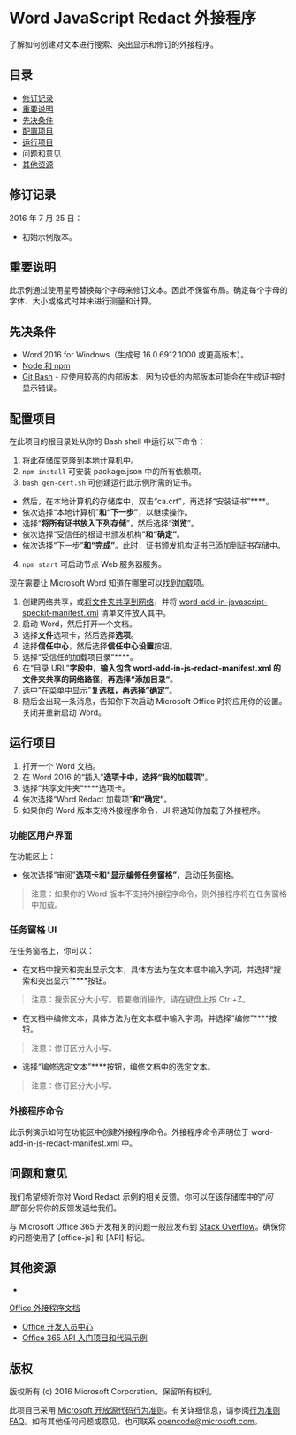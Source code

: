 # <a name="word--javascript-redact-add-in"></a>Word  JavaScript Redact 外接程序

了解如何创建对文本进行搜索、突出显示和修订的外接程序。    

## <a name="table-of-contents"></a>目录
* [修订记录](#change-history)
* [重要说明](#important-note)
* [先决条件](#prerequisites)
* [配置项目](#configure-the-project)
* [运行项目](#run-the-project)
* [问题和意见](#questions-and-comments)
* [其他资源](#additional-resources)

## <a name="change-history"></a>修订记录

2016 年 7 月 25 日：
* 初始示例版本。

## <a name="important-note"></a>重要说明

此示例通过使用星号替换每个字母来修订文本。因此不保留布局。确定每个字母的字体、大小或格式时并未进行测量和计算。

## <a name="prerequisites"></a>先决条件

* Word 2016 for Windows（生成号 16.0.6912.1000 或更高版本）。
* [Node 和 npm](https://nodejs.org/en/)
* [Git Bash](https://git-scm.com/downloads) - 应使用较高的内部版本，因为较低的内部版本可能会在生成证书时显示错误。

## <a name="configure-the-project"></a>配置项目

在此项目的根目录处从你的 Bash shell 中运行以下命令：

1. 将此存储库克隆到本地计算机中。
2. ```npm install``` 可安装 package.json 中的所有依赖项。
3. ```bash gen-cert.sh``` 可创建运行此示例所需的证书。 
* 然后，在本地计算机的存储库中，双击“ca.crt”，再选择“安装证书”****。 
* 依次选择“本地计算机”****和“下一步”****，以继续操作。 
* 选择“**将所有证书放入下列存储**”，然后选择“**浏览**”。  
* 依次选择“受信任的根证书颁发机构”****和“确定”****。 
* 依次选择“下一步”****和“完成”****。此时，证书颁发机构证书已添加到证书存储中。
4. ```npm start``` 可启动节点 Web 服务器服务。

现在需要让 Microsoft Word 知道在哪里可以找到加载项。

1. 创建网络共享，或[将文件夹共享到网络](https://technet.microsoft.com/en-us/library/cc770880.aspx)，并将 [word-add-in-javascript-speckit-manifest.xml](word-add-in-javascript-speckit-manifest.xml) 清单文件放入其中。
3. 启动 Word，然后打开一个文档。
4. 选择**文件**选项卡，然后选择**选项**。
5. 选择**信任中心**，然后选择**信任中心设置**按钮。
6. 选择“受信任的加载项目录”****。
7. 在“目录 URL”****字段中，输入包含 word-add-in-js-redact-manifest.xml 的文件夹共享的网络路径，再选择“添加目录”****。
8. 选中“在菜单中显示”****复选框，再选择“确定”****。
9. 随后会出现一条消息，告知你下次启动 Microsoft Office 时将应用你的设置。关闭并重新启动 Word。

## <a name="run-the-project"></a>运行项目

1. 打开一个 Word 文档。
2. 在 Word 2016 的“插入”****选项卡中，选择“我的加载项”****。
3. 选择“共享文件夹”****选项卡。
4. 依次选择“Word Redact 加载项”****和“确定”****。
5. 如果你的 Word 版本支持外接程序命令，UI 将通知你加载了外接程序。

### <a name="ribbon-ui"></a>功能区用户界面

在功能区上：
* 依次选择“审阅”****选项卡和“显示编修任务窗格”****，启动任务窗格。

 > 注意：如果你的 Word 版本不支持外接程序命令，则外接程序将在任务窗格中加载。

### <a name="task-pane-ui"></a>任务窗格 UI

在任务窗格上，你可以：
* 在文档中搜索和突出显示文本，具体方法为在文本框中输入字词，并选择“搜索和突出显示”****按钮。
  
> 注意：搜索区分大小写。若要撤消操作，请在键盘上按 Ctrl+Z。

* 在文档中编修文本，具体方法为在文本框中输入字词，并选择“编修”****按钮。
  
> 注意：修订区分大小写。   

* 选择“编修选定文本”****按钮，编修文档中的选定文本。
  
> 注意：修订区分大小写。       
  
### <a name="add-in-commands"></a>外接程序命令

此示例演示如何在功能区中创建外接程序命令。外接程序命令声明位于 word-add-in-js-redact-manifest.xml 中。 

## <a name="questions-and-comments"></a>问题和意见

我们希望倾听你对 Word Redact 示例的相关反馈。你可以在该存储库中的“*问题*”部分将你的反馈发送给我们。

与 Microsoft Office 365 开发相关的问题一般应发布到 [Stack Overflow](http://stackoverflow.com/questions/tagged/office-js+API)。确保你的问题使用了 [office-js] 和 [API] 标记。

## <a name="additional-resources"></a>其他资源

* 

  [Office 外接程序文档](https://msdn.microsoft.com/en-us/library/office/jj220060.aspx)
* [Office 开发人员中心](http://dev.office.com/)
* [Office 365 API 入门项目和代码示例](http://msdn.microsoft.com/en-us/office/office365/howto/starter-projects-and-code-samples)

## <a name="copyright"></a>版权
版权所有 (c) 2016 Microsoft Corporation。保留所有权利。



此项目已采用 [Microsoft 开放源代码行为准则](https://opensource.microsoft.com/codeofconduct/)。有关详细信息，请参阅[行为准则 FAQ](https://opensource.microsoft.com/codeofconduct/faq/)。如有其他任何问题或意见，也可联系 [opencode@microsoft.com](mailto:opencode@microsoft.com)。
